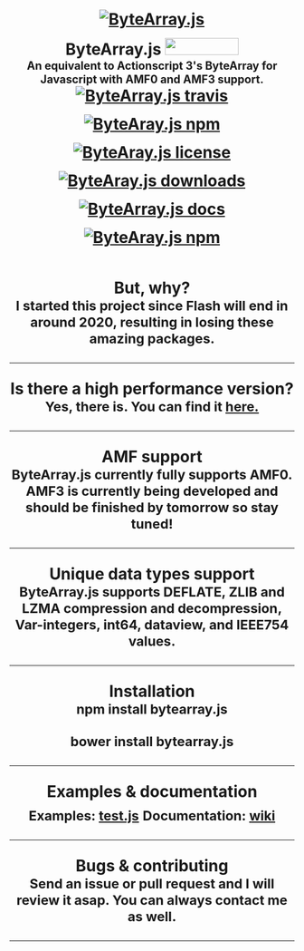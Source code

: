<h1 align="center">
  <a href="https://i.imgur.com/YNA8qWm.png"><img src="https://i.imgur.com/YNA8qWm.png" alt="ByteArray.js" style= "margin-bottom: 1rem"></a>
  <br>
  ByteArray.js <img src="https://raw.githubusercontent.com/benschwarz/bower-badges/gh-pages/badge%402x.png" width="130" height="30">
  <br>
  <sub><sup>An equivalent to Actionscript 3's ByteArray for Javascript with AMF0 and AMF3 support.</sup></sub>
  <br>
  <a href="https://travis-ci.org/Zaseth/ByteArray.js"><img src="https://travis-ci.org/Zaseth/ByteArray.js.svg?branch=master" alt="ByteArray.js travis" style= "margin-bottom: 1rem"></a>
  <a href="https://www.npmjs.com/package/bytearray.js"><img src="https://img.shields.io/npm/v/bytearray.js.svg" alt="ByteAray.js npm" style="margin-bottom: 1rem"></a>
  <a href="https://github.com/Zaseth/ByteArray.js/blob/master/LICENSE"><img src="https://img.shields.io/npm/l/bytearray.js.svg" alt="ByteAray.js license" style="margin-bottom: 1rem"></a>
  <a href="https://npm-stat.com/charts.html?package=bytearray.js"><img src="https://img.shields.io/npm/dy/bytearray.js.svg" alt="ByteAray.js downloads" style="margin-bottom: 1rem"></a>
  <a href="https://github.com/Zaseth/ByteArray.js/wiki"><img src="https://img.shields.io/readthedocs/pip/stable.svg" alt="ByteArray.js docs" style="margin-bottom: 1rem"></a>
  <a href="https://npmjs.org/package/bytearray.js"><img src="https://nodei.co/npm/bytearray.js.png" alt="ByteAray.js npm" style="margin-bottom: 1rem"></a>
</h1>

<h1 align="center">
  But, why?
  <br>
  <sub>I started this project since Flash will end in around 2020, resulting in losing these amazing packages.</sub>
  <hr>
  Is there a high performance version?
  <br>
  <sub>Yes, there is. You can find it <a href="https://github.com/Zaseth/ByteArray.js/blob/master/ByteArrayHP.js">here.</a></sub>
  <hr>
  AMF support
  <br>
  <sub>ByteArray.js currently fully supports AMF0. AMF3 is currently being developed and should be finished by tomorrow so stay tuned!</sub>
  <hr>
  Unique data types support
  <br>
  <sub>ByteArray.js supports DEFLATE, ZLIB and LZMA compression and decompression,  Var-integers, int64, dataview, and IEEE754 values.</sub>
  <hr>
  Installation
  <br>
  <sub>npm install bytearray.js</sub>
  
  <sub>bower install bytearray.js</sub>
  <hr>
  Examples & documentation
  <br>
  <sub>Examples: <a href="https://github.com/Zaseth/ByteArray.js/blob/master/Examples/test.js">test.js</a></sub>
  <sub>Documentation: <a href="https://github.com/Zaseth/ByteArray.js/wiki">wiki</a></sub>
  <hr>
  Bugs & contributing
  <br>
  <sub>Send an issue or pull request and I will review it asap. You can always contact me as well.</sub>
  <hr>
</h1>
